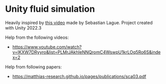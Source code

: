 # Unity fluid simulation

Heavily inspired by [this video](https://youtu.be/rSKMYc1CQHE?si=KNw_i1sN2_CWEmzA) made by Sebastian Lague.
Project created with Unity 2022.3

Help from the following videos:
* https://www.youtube.com/watch?v=lKXW7DRyyro&list=PLMrJAkhIeNNQromC4WswpU1krLOq5Ro6S&index=2

Help from following papers:
* https://matthias-research.github.io/pages/publications/sca03.pdf

